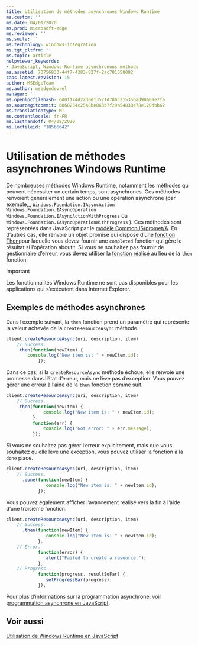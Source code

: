 ```yaml
---
title: Utilisation de méthodes asynchrones Windows Runtime
ms.custom: ''
ms.date: 04/01/2020
ms.prod: microsoft-edge
ms.reviewer: ''
ms.suite: ''
ms.technology: windows-integration
ms.tgt_pltfrm: ''
ms.topic: article
helpviewer_keywords:
- JavaScript, Windows Runtime asynchronous methods
ms.assetid: 70756833-44f7-4383-827f-2ac781558082
caps.latest.revision: 15
author: MSEdgeTeam
ms.author: msedgedevrel
manager: ''
ms.openlocfilehash: 6d0f174d22d0d13571d78bc215356ad90a0ae7fa
ms.sourcegitcommit: 6860234c25a8be863b7f29a54838e78e120dbb62
ms.translationtype: MT
ms.contentlocale: fr-FR
ms.lasthandoff: 04/09/2020
ms.locfileid: "10566642"
---
```

# Utilisation de méthodes asynchrones Windows Runtime  

De nombreuses méthodes Windows Runtime, notamment les méthodes qui peuvent nécessiter un certain temps, sont asynchrones.  Ces méthodes renvoient généralement une action ou une opération asynchrone (par exemple,,, `Windows.Foundation.IAsyncAction` `Windows.Foundation.IAsyncOperation` `Windows.Foundation.IAsyncActionWithProgress` ou `Windows.Foundation.IAsyncOperationWithProgress` ).  Ces méthodes sont représentées dans JavaScript par le [modèle CommonJS/promet/A][CommonjsWikiPromises].  En d’autres cas, elle renvoie un objet promise qui dispose d’une [fonction Then][PreviousVersionsWindowsAppsBr229728]pour laquelle vous devez fournir une `completed` fonction qui gère le résultat si l’opération aboutit.  Si vous ne souhaitez pas fournir de gestionnaire d’erreur, vous devez utiliser la [fonction réalisé][PreviousVersionsWindowsAppsHr701079] au lieu de la `then` fonction.  

> [!IMPORTANT]
> Les fonctionnalités Windows Runtime ne sont pas disponibles pour les applications qui s’exécutent dans Internet Explorer.  

## Exemples de méthodes asynchrones  

Dans l’exemple suivant, la `then` fonction prend un paramètre qui représente la valeur achevée de la `createResourceAsync` méthode.  

```javascript
client.createResourceAsync(uri, description, item)
    // Success.
    .then(function(newItem) {
        console.log("New item is: " + newItem.id);
            });
```  

Dans ce cas, si la `createResourceAsync` méthode échoue, elle renvoie une promesse dans l’état d’erreur, mais ne lève pas d’exception.  Vous pouvez gérer une erreur à l’aide de la `then` fonction comme suit.  

```javascript
client.createResourceAsync(uri, description, item)
    // Success.
    .then(function(newItem) {
              console.log("New item is: " + newItem.id);
          }
          function(err) {
              console.log("Got error: " + err.message);
          });
```  

Si vous ne souhaitez pas gérer l’erreur explicitement, mais que vous souhaitez qu’elle lève une exception, vous pouvez utiliser la fonction à la `done` place.  

```javascript
client.createResourceAsync(uri, description, item)
    // Success.
      .done(function(newItem) {
               console.log("New item is: " + newItem.id);
            });
```  

Vous pouvez également afficher l’avancement réalisé vers la fin à l’aide d’une troisième fonction.  

```javascript
client.createResourceAsync(uri, description, item)
    // Success.
      .then(function(newItem) {
               console.log("New item is: " + newItem.id);
            },
    // Error.
            function(error) {
               alert("Failed to create a resource.");
            },
    // Progress.
            function(progress, resultSoFar) {
               setProgressBar(progress);
            });
```  

Pour plus d’informations sur la programmation asynchrone, voir [programmation asynchrone en JavaScript][PreviousVersionsWindowsAppsHh700330].  

## Voir aussi  

[Utilisation de Windows Runtime en JavaScript][WindowsRuntimeJavascript]  

<!-- image links -->  

<!-- links -->  

[WindowsRuntimeJavascript]: /microsoft-edge/windows-runtime/using-the-windows-runtime-in-javascript "Utilisation de Windows Runtime en JavaScript"  

[PreviousVersionsWindowsAppsBr229728]: /previous-versions/windows/apps/br229728(v=win.10) "Promesse. Then"  
[PreviousVersionsWindowsAppsHh700330]: /previous-versions/windows/apps/hh700330(v=win.10) "Programmation asynchrone en JavaScript (HTML)"
[PreviousVersionsWindowsAppsHr701079]: /previous-versions/windows/apps/hh701079(v=win.10) "Méthode promise. réalisé"  

[CommonjsWikiPromises]: http://wiki.commonjs.org/wiki/Promises "Promet | Wiki spec CommonJS"  
